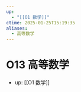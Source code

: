 ```yaml
---
up:
  - "[[O1 数学]]"
ctime: 2025-01-25T15:19:35
aliases:
  - 高等数学
---
```


# O13 高等数学

- up: [[O1 数学]]
